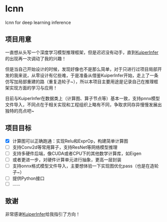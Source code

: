 # lcnn
lcnn for deep learning inference

## 项目用意

一直想从头写一个深度学习模型推理框架，但是迟迟没有动手，直到[KuiperInfer](https://github.com/zjhellofss/KuiperInfer)的出现再一次调动了我的兴趣！

但是当自己开始设计的时候，发现好像也不是那么简单，对于只进行过项目局部开发的我来说，从零设计有亿些难，于是准备从借鉴KuiperInfer开始，走上了一条仿写加局部重建的路（重复造轮子~），所以本项目主要用途是记录自己在推理框架实现方面的学习与应用！

目前与KuiperInfer在数据类上（计算图、算子节点等）基本一致，支持pnnx模型文件导入，不同点在于相关实现和工程组织上略有不同，争取求同存异慢慢发展出独特的亮点吧~

## 项目目标

- [x] 计算图可以正确跑通：实现Relu和ExprOp，构建简单计算图
- [ ] 支持Conv2d等常用算子，支持ResNet等网络模型推理
- [ ] 支持多硬件后端，像CUDA或者CPU下的其他数学计算库，如Eigen
- [ ] 或者更进一步，对硬件计算单元进行抽象，更高一层封装
- [ ] 支持onnx格式模型文件导入，主要想体验一下实现图优化pass（也是在造轮子~）
- [ ] 提供Python接口
- [ ] ......

## 致谢

非常感谢[KuiperInfer](https://github.com/zjhellofss/KuiperInfer)给我指引了方向！
